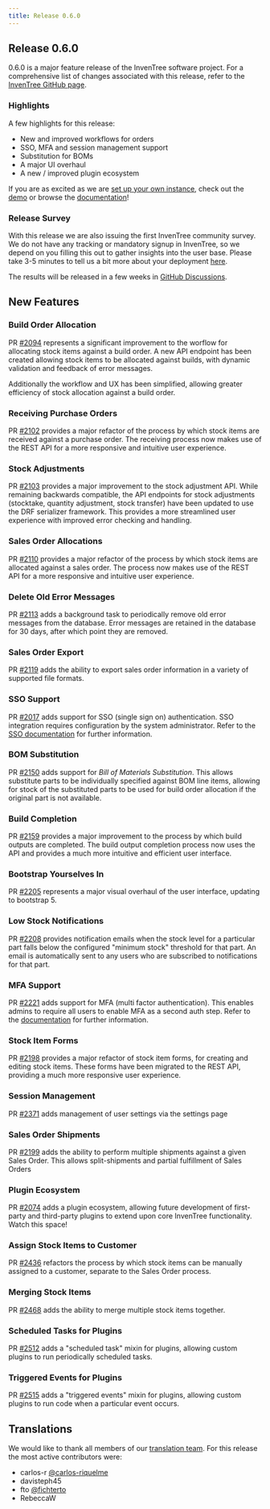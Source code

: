 ```yaml
---
title: Release 0.6.0
---
```


## Release 0.6.0

0.6.0 is a major feature release of the InvenTree software project. For a comprehensive list of changes associated with this release, refer to the [InvenTree GitHub page](https://github.com/inventree/InvenTree/milestone/8).

### Highlights

A few highlights for this release:
-	New and improved workflows for orders
-	SSO, MFA and session management support
-	Substitution for BOMs
-	A major UI overhaul
-	A new / improved plugin ecosystem

If you are as excited as we are [set up your own instance](https://inventree.readthedocs.io/en/latest/start/intro/), check out the [demo](https://inventree.readthedocs.io/en/latest/demo/) or browse the [documentation](https://inventree.readthedocs.io/en/latest/)!

### Release Survey

With this release we are also issuing the first InvenTree community survey.  
We do not have any tracking or mandatory signup in InvenTree, so we depend on you filling this out to gather insights into the user base. Please take 3-5 minutes to tell us a bit more about your deployment [here](https://s.surveyplanet.com/y0dw92gg).  

The results will be released in a few weeks in [GitHub Discussions](https://github.com/inventree/InvenTree/discussions/2561).

## New Features

### Build Order Allocation

PR [#2094](https://github.com/inventree/InvenTree/pull/2094) represents a significant improvement to the worflow for allocating stock items against a build order. A new API endpoint has been created allowing stock items to be allocated against builds, with dynamic validation and feedback of error messages.

Additionally the workflow and UX has been simplified, allowing greater efficiency of stock allocation against a build order.

### Receiving Purchase Orders

PR [#2102](https://github.com/inventree/InvenTree/pull/2102) provides a major refactor of the process by which stock items are received against a purchase order. The receiving process now makes use of the REST API for a more responsive and intuitive user experience.

### Stock Adjustments

PR [#2103](https://github.com/inventree/InvenTree/pull/2103) provides a major improvement to the stock adjustment API. While remaining backwards compatible, the API endpoints for stock adjustments (stocktake, quantity adjustment, stock transfer) have been updated to use the DRF serializer framework. This provides a more streamlined user experience with improved error checking and handling.

### Sales Order Allocations

PR [#2110](https://github.com/inventree/InvenTree/pull/2110) provides a major refactor of the process by which stock items are allocated against a sales order. The process now makes use of the REST API for a more responsive and intuitive user experience.

### Delete Old Error Messages

PR [#2113](https://github.com/inventree/InvenTree/pull/2113) adds a background task to periodically remove old error messages from the database. Error messages are retained in the database for 30 days, after which point they are removed.

### Sales Order Export

PR [#2119](https://github.com/inventree/InvenTree/pull/2119) adds the ability to export sales order information in a variety of supported file formats.

### SSO Support

PR [#2017](https://github.com/inventree/InvenTree/pull/2017) adds support for SSO (single sign on) authentication. SSO integration requires configuration by the system administrator. Refer to the [SSO documentation](../settings/sso) for further information.

### BOM Substitution

PR [#2150](https://github.com/inventree/InvenTree/pull/2150) adds support for *Bill of Materials Substitution*. This allows substitute parts to be individually specified against BOM line items, allowing for stock of the substituted parts to be used for build order allocation if the original part is not available.

### Build Completion 

PR [#2159](https://github.com/inventree/InvenTree/pull/2159) provides a major improvement to the process by which build outputs are completed. The build output completion process now uses the API and provides a much more intuitive and efficient user interface.

### Bootstrap Yourselves In

PR [#2205](https://github.com/inventree/InvenTree/pull/2205) represents a major visual overhaul of the user interface, updating to bootstrap 5.

### Low Stock Notifications

PR [#2208](https://github.com/inventree/InvenTree/pull/2208) provides notification emails when the stock level for a particular part falls below the configured "minimum stock" threshold for that part. An email is automatically sent to any users who are subscribed to notifications for that part.

### MFA Support

PR [#2221](https://github.com/inventree/InvenTree/pull/2221) adds support for MFA (multi factor authentication). This enables admins to require all users to enable MFA as a second auth step. Refer to the [documentation](../settings/mfa) for further information.
### Stock Item Forms

PR [#2198](https://github.com/inventree/InvenTree/pull/2198) provides a major refactor of stock item forms, for creating and editing stock items. These forms have been migrated to the REST API, providing a much more responsive user experience.

### Session Management

PR [#2371](https://github.com/inventree/InvenTree/pull/2371) adds management of user settings via the settings page

### Sales Order Shipments

PR [#2199](https://github.com/inventree/InvenTree/pull/2199) adds the ability to perform multiple shipments against a given Sales Order. This allows split-shipments and partial fulfillment of Sales Orders

### Plugin Ecosystem

PR [#2074](https://github.com/inventree/InvenTree/pull/2074) adds a plugin ecosystem, allowing future development of first-party and third-party plugins to extend upon core InvenTree functionality. Watch this space!

### Assign Stock Items to Customer

PR [#2436](https://github.com/inventree/InvenTree/pull/2436) refactors the process by which stock items can be manually assigned to a customer, separate to the Sales Order process.

### Merging Stock Items

PR [#2468](https://github.com/inventree/InvenTree/pull/2468) adds the ability to merge multiple stock items together.

### Scheduled Tasks for Plugins

PR [#2512](https://github.com/inventree/InvenTree/pull/2512) adds a "scheduled task" mixin for plugins, allowing custom plugins to run periodically scheduled tasks.

### Triggered Events for Plugins

PR [#2515](https://github.com/inventree/InvenTree/pull/2515) adds a "triggered events" mixin for plugins, allowing custom plugins to run code when a particular event occurs.

## Translations
We would like to thank all members of our [translation team](https://crowdin.com/project/inventree). For this release the most active contributors were:
- carlos-r [@carlos-riquelme](https://github.com/carlos-riquelme)
- davisteph45
- fto [@fichterto](https://github.com/fichterto)
- RebeccaW
